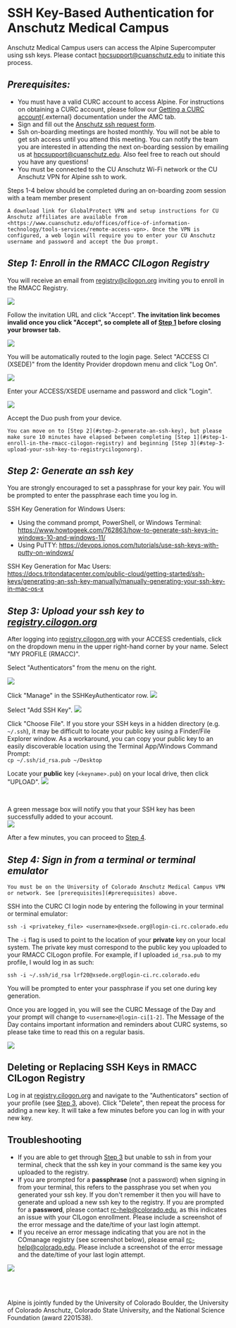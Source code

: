 # SSH Key-Based Authentication for Anschutz Medical Campus 

Anschutz Medical Campus users can access the Alpine Supercomputer using ssh keys. Please contact <hpcsupport@cuanschutz.edu> to initiate this process.

## *Prerequisites:*
* You must have a valid CURC account to access Alpine. For instructions on obtaining a CURC account, please follow our [Getting a CURC account](../getting_started/logging-in.html?tabset-logging-in=logging-in-amc#tabset-ref-get-account){.external} documentation under the AMC tab.
* Sign and fill out the [Anschutz ssh request form](https://ucdenverdata.formstack.com/forms/Alpine_ssh_request_form).
* Ssh on-boarding meetings are hosted monthly. You will not be able to get ssh access until you attend this meeting. You can notify the team you are interested in attending the next on-boarding session by emailing us at hpcsupport@cuanschutz.edu. Also feel free to reach out should you have any questions!
* You must be connected to the CU Anschutz Wi-Fi network or the CU Anschutz VPN for Alpine ssh to work.

Steps 1-4 below should be completed during an on-boarding zoom session with a team member present


```{note}
A download link for GlobalProtect VPN and setup instructions for CU Anschutz affiliates are available from <https://www.cuanschutz.edu/offices/office-of-information-technology/tools-services/remote-access-vpn>. Once the VPN is configured, a web login will require you to enter your CU Anschutz username and password and accept the Duo prompt.
```

## *Step 1: Enroll in the RMACC CILogon Registry*

You will receive an email from <registry@cilogon.org> inviting you to enroll in the RMACC Registry. 
<br>

![](./amc_ssh_images/email_invitation.png)

Follow the invitation URL and click "Accept". __The invitation link becomes invalid once you click "Accept", so complete all of [Step 1](#step-1-enroll-in-the-rmacc-cilogon-registry) before closing your browser tab.__ 

![](./amc_ssh_images/accept_invitation.png)

You will be automatically routed to the login page. Select "ACCESS CI (XSEDE)" from the Identity Provider dropdown menu and click "Log On".
<br>

![](./amc_ssh_images/cilogon_identityprovider_access.png)

Enter your ACCESS/XSEDE username and password and click "Login".
<br>

![](./amc_ssh_images/access_credentials.png)
<br>

Accept the Duo push from your device.

```{important}
You can move on to [Step 2](#step-2-generate-an-ssh-key), but please make sure 10 minutes have elapsed between completing [Step 1](#step-1-enroll-in-the-rmacc-cilogon-registry) and beginning [Step 3](#step-3-upload-your-ssh-key-to-registrycilogonorg).
```
## *Step 2: Generate an ssh key*

You are strongly encouraged to set a passphrase for your key pair. You will be prompted to enter the passphrase each time you log in. 

SSH Key Generation for Windows Users: 
- Using the command prompt, PowerShell, or Windows Terminal: <https://www.howtogeek.com/762863/how-to-generate-ssh-keys-in-windows-10-and-windows-11/>
- Using PuTTY: <https://devops.ionos.com/tutorials/use-ssh-keys-with-putty-on-windows/>

SSH Key Generation for Mac Users: 
<https://docs.tritondatacenter.com/public-cloud/getting-started/ssh-keys/generating-an-ssh-key-manually/manually-generating-your-ssh-key-in-mac-os-x>


## *Step 3: Upload your ssh key to [registry.cilogon.org](https://registry.cilogon.org/registry/)*

After logging into [registry.cilogon.org](https://registry.cilogon.org/registry/) with your ACCESS 
credentials, click on the dropdown menu in the upper right-hand corner by your name. 
Select "MY PROFILE (RMACC)".

Select "Authenticators" from the menu on the right. 
<br>

![](./amc_ssh_images/menu_options.png)
<br>

Click "Manage" in the SSHKeyAuthenticator row. 
![](./amc_ssh_images/manage_sshkeyauthenticator.png)

Select "Add SSH Key".
![](./amc_ssh_images/add_sshkey.png)

Click "Choose File". If you store your SSH keys in a hidden directory (e.g. `~/.ssh`), it may be difficult to locate your public key using a Finder/File Explorer window. As a workaround, you can copy your public key to an easily discoverable location using the Terminal App/Windows Command Prompt: <br>`cp ~/.ssh/id_rsa.pub ~/Desktop`
<br>

Locate your __public__ key (`<keyname>.pub`) on your local drive, then click "UPLOAD".
![](./amc_ssh_images/upload_sshkey.png)

<br>

A green message box will notify you that your SSH key has been successfully added to your account.
<br>
![](./amc_ssh_images/sshkeyadded.png)

After a few minutes, you can proceed to [Step 4](#step-4-sign-in-from-a-terminal-or-terminal-emulator).

## *Step 4: Sign in from a terminal or terminal emulator*

```{warning}
You must be on the University of Colorado Anschutz Medical Campus VPN or network. See [prerequisites](#prerequisites) above.
```

SSH into the CURC CI login node by entering the following in your terminal or terminal emulator:
```
ssh -i <privatekey_file> <username>@xsede.org@login-ci.rc.colorado.edu
```
The `-i` flag is used to point to the location of your __private__ key on your local system. The private key must correspond to the public key you uploaded to your RMACC CILogon profile.
For example, if I uploaded `id_rsa.pub` to my profile, I would log in as such:
```
ssh -i ~/.ssh/id_rsa lrf20@xsede.org@login-ci.rc.colorado.edu
```

You will be prompted to enter your passphrase if you set one during key generation.


Once you are logged in, you will see the CURC Message of the Day and your prompt will change to `<username>@login-ci[1-2]`. The Message of the Day contains important information and reminders about CURC systems, so please take time to read this on a regular basis.
<br>

![](./amc_ssh_images/loginprompt_motd.png)


## Deleting or Replacing SSH Keys in RMACC CILogon Registry

Log in at [registry.cilogon.org](https://registry.cilogon.org/registry/) and navigate to the "Authenticators" section of your profile (see [Step 3](#step-3-upload-your-ssh-key-to-registrycilogonorg), above). Click "Delete", then repeat the process for adding a new key. It will take a few minutes before you can log in with your new key.


## Troubleshooting

* If you are able to get through [Step 3](#step-3-upload-your-ssh-key-to-registrycilogonorg) but unable to ssh in from your terminal, check that the ssh key in your command is the same key you uploaded to the registry.
* If you are prompted for a **__passphrase__** (not a password) when signing in from your terminal, this refers to the passphrase you set when you generated your ssh key. If you don't remember it then you will have to generate and upload a new ssh key to the registry. If you are prompted for a **__password__**, please contact <rc-help@colorado.edu>, as this indicates an issue with your CILogon enrollment. Please include a screenshot of the error message and the date/time of your last login attempt.
* If you receive an error message indicating that you are not in the COmanage registry (see screenshot below), please email <rc-help@colorado.edu>. Please include a screenshot of the error message and the date/time of your last login attempt.

![](./amc_ssh_images/notregistered_error.png)
<br>

<br>

<br>

Alpine is jointly funded by the University of Colorado Boulder, the University of Colorado Anschutz, Colorado State University, and the National Science Foundation (award 2201538).

